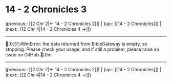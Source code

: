 # 14 - 2 Chronicles 3

(previous:: [[2 Chr 2|← 14 - 2 Chronicles 2]]) | (up:: [[14 - 2 Chronicles]]) | (next:: [[2 Chr 4|14 - 2 Chronicles 4 →]])

***
[0;31;49mError: the data returned from BibleGateway is empty, so stopping. Please check your usage, and if still a problem, please raise an issue on GitHub.[0m

***

(previous:: [[2 Chr 2|← 14 - 2 Chronicles 2]]) | (up:: [[14 - 2 Chronicles]]) | (next:: [[2 Chr 4|14 - 2 Chronicles 4 →]])
